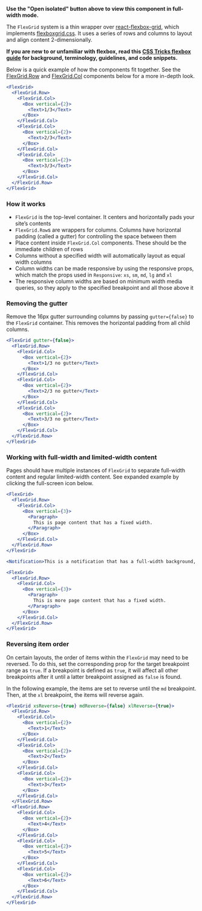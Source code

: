 **Use the "Open isolated" button above to view this component in full-width mode.**

The `FlexGrid` system is a thin wrapper over [react-flexbox-grid](https://github.com/roylee0704/react-flexbox-grid),
which implements [flexboxgrid.css](http://flexboxgrid.com/). It uses a series of rows and columns to layout and align
content 2-dimensionally.

**If you are new to or unfamiliar with flexbox, read this [CSS Tricks flexbox guide](https://css-tricks.com/snippets/css/a-guide-to-flexbox/)
for background, terminology, guidelines, and code snippets.**

Below is a quick example of how the components fit together. See the [FlexGrid.Row](#row) and [FlexGrid.Col](#col)
components below for a more in-depth look.

```jsx { "props": { "className": "docs_full-width-playground docs_flex-grid-coloring" } }
<FlexGrid>
  <FlexGrid.Row>
    <FlexGrid.Col>
      <Box vertical={2}>
        <Text>1/3</Text>
      </Box>
    </FlexGrid.Col>
    <FlexGrid.Col>
      <Box vertical={2}>
        <Text>2/3</Text>
      </Box>
    </FlexGrid.Col>
    <FlexGrid.Col>
      <Box vertical={2}>
        <Text>3/3</Text>
      </Box>
    </FlexGrid.Col>
  </FlexGrid.Row>
</FlexGrid>
```

### How it works

- `FlexGrid` is the top-level container. It centers and horizontally pads your site’s contents
- `FlexGrid.Row`s are wrappers for columns. Columns have horizontal padding (called a gutter) for controlling the space between them
- Place content inside `FlexGrid.Col` components. These should be the immediate children of rows
- Columns without a specified width will automatically layout as equal width columns
- Column widths can be made responsive by using the responsive props, which match the props used in `Responsive`: `xs`, `sm`,
  `md`, `lg` and `xl`
- The responsive column widths are based on minimum width media queries, so they apply to the specified breakpoint and all
  those above it

### Removing the gutter

Remove the 16px gutter surrounding columns by passing `gutter={false}` to the `FlexGrid` container. This removes the
horizontal padding from all child columns.

```jsx { "props": { "className": "docs_full-width-playground docs_flex-grid-coloring" } }
<FlexGrid gutter={false}>
  <FlexGrid.Row>
    <FlexGrid.Col>
      <Box vertical={2}>
        <Text>1/3 no gutter</Text>
      </Box>
    </FlexGrid.Col>
    <FlexGrid.Col>
      <Box vertical={2}>
        <Text>2/3 no gutter</Text>
      </Box>
    </FlexGrid.Col>
    <FlexGrid.Col>
      <Box vertical={2}>
        <Text>3/3 no gutter</Text>
      </Box>
    </FlexGrid.Col>
  </FlexGrid.Row>
</FlexGrid>
```

### Working with full-width and limited-width content

Pages should have multiple instances of `FlexGrid` to separate full-width content and regular limited-width content.
See expanded example by clicking the full-screen icon below.

```jsx { "props": { "className": "docs_full-width-playground" } }
<FlexGrid>
  <FlexGrid.Row>
    <FlexGrid.Col>
      <Box vertical={3}>
        <Paragraph>
          This is page content that has a fixed width.
        </Paragraph>
      </Box>
    </FlexGrid.Col>
  </FlexGrid.Row>
</FlexGrid>

<Notification>This is a notification that has a full-width background, and fixed-width content.</Notification>

<FlexGrid>
  <FlexGrid.Row>
    <FlexGrid.Col>
      <Box vertical={3}>
        <Paragraph>
          This is more page content that has a fixed width.
        </Paragraph>
      </Box>
    </FlexGrid.Col>
  </FlexGrid.Row>
</FlexGrid>
```

### Reversing item order

On certain layouts, the order of items within the `FlexGrid` may need to be reversed. To do this, set the corresponding prop for the target breakpoint range as `true`. If a breakpoint is defined as `true`, it will affect all other breakpoints after it until a latter breakpoint assigned as `false` is found.

In the following example, the items are set to reverse until the `md` breakpoint. Then, at the `xl` breakpoint, the items will reverse again.

```jsx { "props": { "className": "docs_full-width-playground docs_flex-grid-coloring" } }
<FlexGrid xsReverse={true} mdReverse={false} xlReverse={true}>
  <FlexGrid.Row>
    <FlexGrid.Col>
      <Box vertical={2}>
        <Text>1</Text>
      </Box>
    </FlexGrid.Col>
    <FlexGrid.Col>
      <Box vertical={2}>
        <Text>2</Text>
      </Box>
    </FlexGrid.Col>
    <FlexGrid.Col>
      <Box vertical={2}>
        <Text>3</Text>
      </Box>
    </FlexGrid.Col>
  </FlexGrid.Row>
  <FlexGrid.Row>
    <FlexGrid.Col>
      <Box vertical={2}>
        <Text>4</Text>
      </Box>
    </FlexGrid.Col>
    <FlexGrid.Col>
      <Box vertical={2}>
        <Text>5</Text>
      </Box>
    </FlexGrid.Col>
    <FlexGrid.Col>
      <Box vertical={2}>
        <Text>6</Text>
      </Box>
    </FlexGrid.Col>
  </FlexGrid.Row>
</FlexGrid>
```
